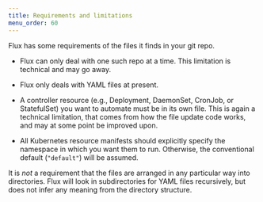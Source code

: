 ```yaml
---
title: Requirements and limitations
menu_order: 60
---
```


Flux has some requirements of the files it finds in your git repo.

 * Flux can only deal with one such repo at a time. This limitation is
   technical and may go away.

 * Flux only deals with YAML files at present.

 * A controller resource (e.g., Deployment, DaemonSet, CronJob, or
   StatefulSet) you want to automate must be in its own file. This is
   again a technical limitation, that comes from how the file update
   code works, and may at some point be improved upon.

 * All Kubernetes resource manifests should explicitly specify the
   namespace in which you want them to run. Otherwise, the
   conventional default (`"default"`) will be assumed.

It is _not_ a requirement that the files are arranged in any
particular way into directories. Flux will look in subdirectories for
YAML files recursively, but does not infer any meaning from the
directory structure.
